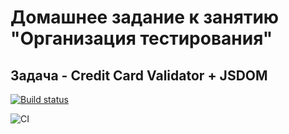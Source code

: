 # Домашнее задание к занятию "Организация тестирования"

## Задача - Credit Card Validator + JSDOM

[![Build status](https://ci.appveyor.com/api/projects/status/ogf609gjg7ujscra?svg=true)](https://ci.appveyor.com/project/antonpnv/ahj-homeworks-testing)

![CI](https://github.com/antonpnv/ahj-homeworks-testing/actions/workflows/web.yml/badge.svg)
